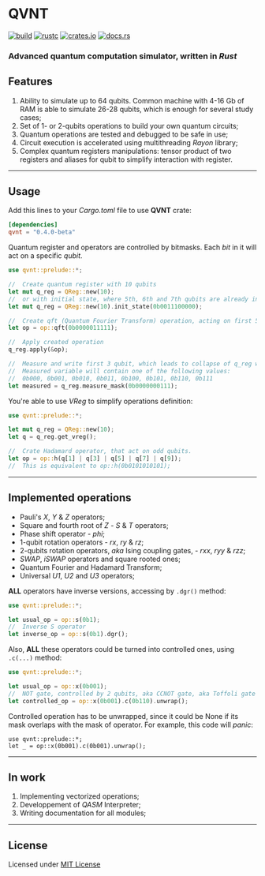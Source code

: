 # QVNT

[![build](https://img.shields.io/github/workflow/status/MucTepDayH16/qvnt/Rust?style=for-the-badge&logo=github&label=build/tests)](https://github.com/MucTepDayH16/qvnt/actions/workflows/rust.yml)
[![rustc](https://img.shields.io/badge/rustc-1.40+-blue?style=for-the-badge&logo=rust)](https://www.rust-lang.org)
[![crates.io](https://img.shields.io/crates/v/qvnt?style=for-the-badge&logo=hackthebox&logoColor=white)](https://crates.io/crates/qvnt)
[![docs.rs](https://img.shields.io/docsrs/qvnt?style=for-the-badge&logo=rust)](https://docs.rs/qvnt/)

### Advanced quantum computation simulator, written in *Rust*


## Features
1. Ability to simulate up to 64 qubits.
   Common machine with 4-16 Gb of RAM is able to simulate 26-28 qubits, which is enough for several study cases;
2. Set of 1- or 2-qubits operations to build your own quantum circuits;
3. Quantum operations are tested and debugged to be safe in use;
4. Circuit execution is accelerated using multithreading *Rayon* library;
5. Complex quantum registers manipulations: tensor product of two registers and aliases for qubit to simplify interaction with register.

___
## Usage

Add this lines to your *Cargo.toml* file to use __QVNT__ crate:

```toml
[dependencies]
qvnt = "0.4.0-beta"
```

Quantum register and operators are controlled by bitmasks.
Each *bit* in it will act on a specific *qubit*.

```rust
use qvnt::prelude::*;

//  Create quantum register with 10 qubits
let mut q_reg = QReg::new(10);
//  or with initial state, where 5th, 6th and 7th qubits are already in state |1>.
let mut q_reg = QReg::new(10).init_state(0b0011100000);

//  Create qft (Quantum Fourier Transform) operation, acting on first 5 qubits in q_reg.
let op = op::qft(0b0000011111);

//  Apply created operation
q_reg.apply(&op);

//  Measure and write first 3 qubit, which leads to collapse of q_reg wave function.
//  Measured variable will contain one of the following values:
//  0b000, 0b001, 0b010, 0b011, 0b100, 0b101, 0b110, 0b111
let measured = q_reg.measure_mask(0b0000000111);
```

You're able to use *VReg* to simplify operations definition:

```rust
use qvnt::prelude::*;

let mut q_reg = QReg::new(10);
let q = q_reg.get_vreg();

//  Crate Hadamard operator, that act on odd qubits.
let op = op::h(q[1] | q[3] | q[5] | q[7] | q[9]);
//  This is equivalent to op::h(0b0101010101);
```

___
## Implemented operations
* Pauli's *X*, *Y* & *Z* operators;
* Square and fourth root of *Z* - *S* & *T* operators;
* Phase shift operator - *phi*;
* 1-qubit rotation operators - *rx*, *ry* & *rz*;
* 2-qubits rotation operators, *aka* Ising coupling gates, - *rxx*, *ryy* & *rzz*;
* *SWAP*, *iSWAP* operators and square rooted ones;
* Quantum Fourier and Hadamard Transform;
* Universal *U1*, *U2* and *U3* operators;

__ALL__ operators have inverse versions, accessing by ```.dgr()``` method:
```rust
use qvnt::prelude::*;

let usual_op = op::s(0b1);
//  Inverse S operator
let inverse_op = op::s(0b1).dgr();
```

Also, __ALL__ these operators could be turned into controlled ones, using ```.c(...)``` method:
```rust
use qvnt::prelude::*;

let usual_op = op::x(0b001);
//  NOT gate, controlled by 2 qubits, aka CCNOT gate, aka Toffoli gate
let controlled_op = op::x(0b001).c(0b110).unwrap();
```
Controlled operation has to be unwrapped, since it could be None if its mask overlaps with the mask of operator.
For example, this code will *panic*:
```rust,should_panic,panics
use qvnt::prelude::*;
let _ = op::x(0b001).c(0b001).unwrap();
```

___
## In work
1. Implementing vectorized operations;
2. Developpement of *QASM* Interpreter;
3. Writing documentation for all modules;

___
## License
Licensed under [MIT License](LICENSE.md)